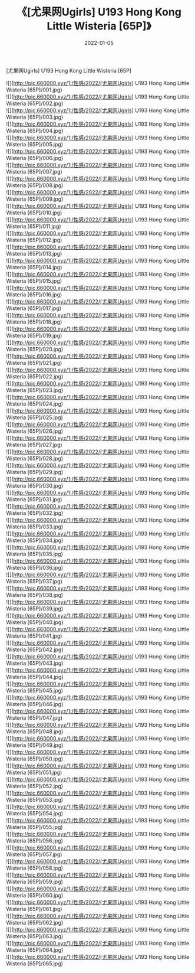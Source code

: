 ﻿---
layout: post
title:  《[尤果网Ugirls] U193 Hong Kong Little Wisteria [65P]》
date:   2022-01-05
img: http://pic.660000.xyz/1:/性感/2022/[尤果网Ugirls] U193 Hong Kong Little Wisteria [65P]/000.jpg
categories: [美女, 清纯, 唯美]
---

[尤果网Ugirls] U193 Hong Kong Little Wisteria [65P]

  ![](http://pic.660000.xyz/1:/性感/2022/[尤果网Ugirls] U193 Hong Kong Little Wisteria [65P]/001.jpg) <br> ![](http://pic.660000.xyz/1:/性感/2022/[尤果网Ugirls] U193 Hong Kong Little Wisteria [65P]/002.jpg) <br> ![](http://pic.660000.xyz/1:/性感/2022/[尤果网Ugirls] U193 Hong Kong Little Wisteria [65P]/003.jpg) <br> ![](http://pic.660000.xyz/1:/性感/2022/[尤果网Ugirls] U193 Hong Kong Little Wisteria [65P]/004.jpg) <br> ![](http://pic.660000.xyz/1:/性感/2022/[尤果网Ugirls] U193 Hong Kong Little Wisteria [65P]/005.jpg) <br> ![](http://pic.660000.xyz/1:/性感/2022/[尤果网Ugirls] U193 Hong Kong Little Wisteria [65P]/006.jpg) <br> ![](http://pic.660000.xyz/1:/性感/2022/[尤果网Ugirls] U193 Hong Kong Little Wisteria [65P]/007.jpg) <br> ![](http://pic.660000.xyz/1:/性感/2022/[尤果网Ugirls] U193 Hong Kong Little Wisteria [65P]/008.jpg) <br> ![](http://pic.660000.xyz/1:/性感/2022/[尤果网Ugirls] U193 Hong Kong Little Wisteria [65P]/009.jpg) <br> ![](http://pic.660000.xyz/1:/性感/2022/[尤果网Ugirls] U193 Hong Kong Little Wisteria [65P]/010.jpg) <br> ![](http://pic.660000.xyz/1:/性感/2022/[尤果网Ugirls] U193 Hong Kong Little Wisteria [65P]/011.jpg) <br> ![](http://pic.660000.xyz/1:/性感/2022/[尤果网Ugirls] U193 Hong Kong Little Wisteria [65P]/012.jpg) <br> ![](http://pic.660000.xyz/1:/性感/2022/[尤果网Ugirls] U193 Hong Kong Little Wisteria [65P]/013.jpg) <br> ![](http://pic.660000.xyz/1:/性感/2022/[尤果网Ugirls] U193 Hong Kong Little Wisteria [65P]/014.jpg) <br> ![](http://pic.660000.xyz/1:/性感/2022/[尤果网Ugirls] U193 Hong Kong Little Wisteria [65P]/015.jpg) <br> ![](http://pic.660000.xyz/1:/性感/2022/[尤果网Ugirls] U193 Hong Kong Little Wisteria [65P]/016.jpg) <br> ![](http://pic.660000.xyz/1:/性感/2022/[尤果网Ugirls] U193 Hong Kong Little Wisteria [65P]/017.jpg) <br> ![](http://pic.660000.xyz/1:/性感/2022/[尤果网Ugirls] U193 Hong Kong Little Wisteria [65P]/018.jpg) <br> ![](http://pic.660000.xyz/1:/性感/2022/[尤果网Ugirls] U193 Hong Kong Little Wisteria [65P]/019.jpg) <br> ![](http://pic.660000.xyz/1:/性感/2022/[尤果网Ugirls] U193 Hong Kong Little Wisteria [65P]/020.jpg) <br> ![](http://pic.660000.xyz/1:/性感/2022/[尤果网Ugirls] U193 Hong Kong Little Wisteria [65P]/021.jpg) <br> ![](http://pic.660000.xyz/1:/性感/2022/[尤果网Ugirls] U193 Hong Kong Little Wisteria [65P]/022.jpg) <br> ![](http://pic.660000.xyz/1:/性感/2022/[尤果网Ugirls] U193 Hong Kong Little Wisteria [65P]/023.jpg) <br> ![](http://pic.660000.xyz/1:/性感/2022/[尤果网Ugirls] U193 Hong Kong Little Wisteria [65P]/024.jpg) <br> ![](http://pic.660000.xyz/1:/性感/2022/[尤果网Ugirls] U193 Hong Kong Little Wisteria [65P]/025.jpg) <br> ![](http://pic.660000.xyz/1:/性感/2022/[尤果网Ugirls] U193 Hong Kong Little Wisteria [65P]/026.jpg) <br> ![](http://pic.660000.xyz/1:/性感/2022/[尤果网Ugirls] U193 Hong Kong Little Wisteria [65P]/027.jpg) <br> ![](http://pic.660000.xyz/1:/性感/2022/[尤果网Ugirls] U193 Hong Kong Little Wisteria [65P]/028.jpg) <br> ![](http://pic.660000.xyz/1:/性感/2022/[尤果网Ugirls] U193 Hong Kong Little Wisteria [65P]/029.jpg) <br> ![](http://pic.660000.xyz/1:/性感/2022/[尤果网Ugirls] U193 Hong Kong Little Wisteria [65P]/030.jpg) <br> ![](http://pic.660000.xyz/1:/性感/2022/[尤果网Ugirls] U193 Hong Kong Little Wisteria [65P]/031.jpg) <br> ![](http://pic.660000.xyz/1:/性感/2022/[尤果网Ugirls] U193 Hong Kong Little Wisteria [65P]/032.jpg) <br> ![](http://pic.660000.xyz/1:/性感/2022/[尤果网Ugirls] U193 Hong Kong Little Wisteria [65P]/033.jpg) <br> ![](http://pic.660000.xyz/1:/性感/2022/[尤果网Ugirls] U193 Hong Kong Little Wisteria [65P]/034.jpg) <br> ![](http://pic.660000.xyz/1:/性感/2022/[尤果网Ugirls] U193 Hong Kong Little Wisteria [65P]/035.jpg) <br> ![](http://pic.660000.xyz/1:/性感/2022/[尤果网Ugirls] U193 Hong Kong Little Wisteria [65P]/036.jpg) <br> ![](http://pic.660000.xyz/1:/性感/2022/[尤果网Ugirls] U193 Hong Kong Little Wisteria [65P]/037.jpg) <br> ![](http://pic.660000.xyz/1:/性感/2022/[尤果网Ugirls] U193 Hong Kong Little Wisteria [65P]/038.jpg) <br> ![](http://pic.660000.xyz/1:/性感/2022/[尤果网Ugirls] U193 Hong Kong Little Wisteria [65P]/039.jpg) <br> ![](http://pic.660000.xyz/1:/性感/2022/[尤果网Ugirls] U193 Hong Kong Little Wisteria [65P]/040.jpg) <br> ![](http://pic.660000.xyz/1:/性感/2022/[尤果网Ugirls] U193 Hong Kong Little Wisteria [65P]/041.jpg) <br> ![](http://pic.660000.xyz/1:/性感/2022/[尤果网Ugirls] U193 Hong Kong Little Wisteria [65P]/042.jpg) <br> ![](http://pic.660000.xyz/1:/性感/2022/[尤果网Ugirls] U193 Hong Kong Little Wisteria [65P]/043.jpg) <br> ![](http://pic.660000.xyz/1:/性感/2022/[尤果网Ugirls] U193 Hong Kong Little Wisteria [65P]/044.jpg) <br> ![](http://pic.660000.xyz/1:/性感/2022/[尤果网Ugirls] U193 Hong Kong Little Wisteria [65P]/045.jpg) <br> ![](http://pic.660000.xyz/1:/性感/2022/[尤果网Ugirls] U193 Hong Kong Little Wisteria [65P]/046.jpg) <br> ![](http://pic.660000.xyz/1:/性感/2022/[尤果网Ugirls] U193 Hong Kong Little Wisteria [65P]/047.jpg) <br> ![](http://pic.660000.xyz/1:/性感/2022/[尤果网Ugirls] U193 Hong Kong Little Wisteria [65P]/048.jpg) <br> ![](http://pic.660000.xyz/1:/性感/2022/[尤果网Ugirls] U193 Hong Kong Little Wisteria [65P]/049.jpg) <br> ![](http://pic.660000.xyz/1:/性感/2022/[尤果网Ugirls] U193 Hong Kong Little Wisteria [65P]/050.jpg) <br> ![](http://pic.660000.xyz/1:/性感/2022/[尤果网Ugirls] U193 Hong Kong Little Wisteria [65P]/051.jpg) <br> ![](http://pic.660000.xyz/1:/性感/2022/[尤果网Ugirls] U193 Hong Kong Little Wisteria [65P]/052.jpg) <br> ![](http://pic.660000.xyz/1:/性感/2022/[尤果网Ugirls] U193 Hong Kong Little Wisteria [65P]/053.jpg) <br> ![](http://pic.660000.xyz/1:/性感/2022/[尤果网Ugirls] U193 Hong Kong Little Wisteria [65P]/054.jpg) <br> ![](http://pic.660000.xyz/1:/性感/2022/[尤果网Ugirls] U193 Hong Kong Little Wisteria [65P]/055.jpg) <br> ![](http://pic.660000.xyz/1:/性感/2022/[尤果网Ugirls] U193 Hong Kong Little Wisteria [65P]/056.jpg) <br> ![](http://pic.660000.xyz/1:/性感/2022/[尤果网Ugirls] U193 Hong Kong Little Wisteria [65P]/057.jpg) <br> ![](http://pic.660000.xyz/1:/性感/2022/[尤果网Ugirls] U193 Hong Kong Little Wisteria [65P]/058.jpg) <br> ![](http://pic.660000.xyz/1:/性感/2022/[尤果网Ugirls] U193 Hong Kong Little Wisteria [65P]/059.jpg) <br> ![](http://pic.660000.xyz/1:/性感/2022/[尤果网Ugirls] U193 Hong Kong Little Wisteria [65P]/060.jpg) <br> ![](http://pic.660000.xyz/1:/性感/2022/[尤果网Ugirls] U193 Hong Kong Little Wisteria [65P]/061.jpg) <br> ![](http://pic.660000.xyz/1:/性感/2022/[尤果网Ugirls] U193 Hong Kong Little Wisteria [65P]/062.jpg) <br> ![](http://pic.660000.xyz/1:/性感/2022/[尤果网Ugirls] U193 Hong Kong Little Wisteria [65P]/063.jpg) <br> ![](http://pic.660000.xyz/1:/性感/2022/[尤果网Ugirls] U193 Hong Kong Little Wisteria [65P]/064.jpg) <br> ![](http://pic.660000.xyz/1:/性感/2022/[尤果网Ugirls] U193 Hong Kong Little Wisteria [65P]/065.jpg) <br>
